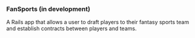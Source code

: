 ### FanSports (in development)
A Rails app that allows a user to draft players to their fantasy sports team and establish contracts between players and teams. 
